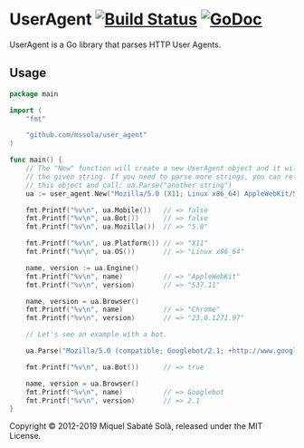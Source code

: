 
# UserAgent [![Build Status](https://travis-ci.org/mssola/user_agent.png?branch=master)](https://travis-ci.org/mssola/user_agent) [![GoDoc](https://godoc.org/github.com/mssola/user_agent?status.png)](http://godoc.org/github.com/mssola/user_agent)


UserAgent is a Go library that parses HTTP User Agents.

## Usage

~~~ go
package main

import (
    "fmt"

    "github.com/mssola/user_agent"
)

func main() {
    // The "New" function will create a new UserAgent object and it will parse
    // the given string. If you need to parse more strings, you can re-use
    // this object and call: ua.Parse("another string")
    ua := user_agent.New("Mozilla/5.0 (X11; Linux x86_64) AppleWebKit/537.11 (KHTML, like Gecko) Chrome/23.0.1271.97 Safari/537.11")

    fmt.Printf("%v\n", ua.Mobile())   // => false
    fmt.Printf("%v\n", ua.Bot())      // => false
    fmt.Printf("%v\n", ua.Mozilla())  // => "5.0"

    fmt.Printf("%v\n", ua.Platform()) // => "X11"
    fmt.Printf("%v\n", ua.OS())       // => "Linux x86_64"

    name, version := ua.Engine()
    fmt.Printf("%v\n", name)          // => "AppleWebKit"
    fmt.Printf("%v\n", version)       // => "537.11"

    name, version = ua.Browser()
    fmt.Printf("%v\n", name)          // => "Chrome"
    fmt.Printf("%v\n", version)       // => "23.0.1271.97"

    // Let's see an example with a bot.

    ua.Parse("Mozilla/5.0 (compatible; Googlebot/2.1; +http://www.google.com/bot.html)")

    fmt.Printf("%v\n", ua.Bot())      // => true

    name, version = ua.Browser()
    fmt.Printf("%v\n", name)          // => Googlebot
    fmt.Printf("%v\n", version)       // => 2.1
}
~~~

Copyright &copy; 2012-2019 Miquel Sabaté Solà, released under the MIT License.
